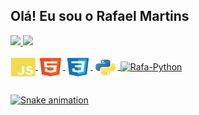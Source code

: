 ## Olá! Eu sou o Rafael Martins

<div>
  <a href="https://github.com/RafaelMQs">
  <img height="168em" src="https://github-readme-stats.vercel.app/api?username=RafaelMQs&show_icons=true&theme=dark&include_all_commits=true&count_private=true"/>
  <img height="500em" src="https://github-readme-stats.vercel.app/api/top-langs/?username=RafaelMQs&layout=compact&langs_count=7&theme=dark"/>
</div>
<div style="display: inline_block"><br>
  <img align="center" alt="Rafa-Js" height="30" width="40" src="https://raw.githubusercontent.com/devicons/devicon/master/icons/javascript/javascript-plain.svg">
  <img align="center" alt="Rafa-HTML" height="30" width="40" src="https://raw.githubusercontent.com/devicons/devicon/master/icons/html5/html5-original.svg">
  <img align="center" alt="Rafa-CSS" height="30" width="40" src="https://raw.githubusercontent.com/devicons/devicon/master/icons/css3/css3-original.svg">
  <img align="center" alt="Rafa-Python" height="30" width="40" src="https://raw.githubusercontent.com/devicons/devicon/master/icons/python/python-original.svg">
  <img align="center" alt="Rafa-Python" height="60" width="45" src="https://cdn.jsdelivr.net/gh/devicons/devicon/icons/java/java-original-wordmark.svg">
</div>
  
  ##
  
![Snake animation](https://github.com/RafaelMQs/RafaelMQs/blob/output/github-contribution-grid-snake.svg)

